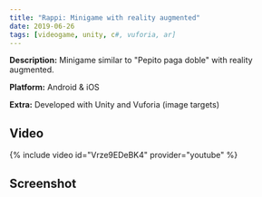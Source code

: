 ```yaml
---
title: "Rappi: Minigame with reality augmented"
date: 2019-06-26
tags: [videogame, unity, c#, vuforia, ar]
---
```


<b>Description:</b> Minigame similar to "Pepito paga doble" with reality augmented.

<b>Platform:</b> Android & iOS

<b>Extra:</b> Developed with Unity and Vuforia (image targets)

## Video
{% include video id="Vrze9EDeBK4" provider="youtube" %}

## Screenshot
<img src="{{ site.url }}{{ site.baseurl }}/assets/images/posts/RappiAR/rappi_ar_1.png" alt="">

